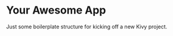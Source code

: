 Your Awesome App
================

Just some boilerplate structure for kicking off a new Kivy project.
